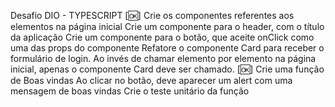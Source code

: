 

Desafio DIO - TYPESCRIPT 
[🆗] Crie os componentes referentes aos elementos na página inicial
  Crie um componente para o header, com o título da aplicação
  Crie um componente para o botão, que aceite onClick como uma das props do componente
  Refatore o componente Card para receber o formulário de login. Ao invés de chamar elemento por elemento na página inicial, apenas o componente       Card deve ser chamado.
[🆗] Crie uma função de Boas vindas
  Ao clicar no botão, deve aparecer um alert com uma mensagem de boas vindas
  Crie o teste unitário da função

